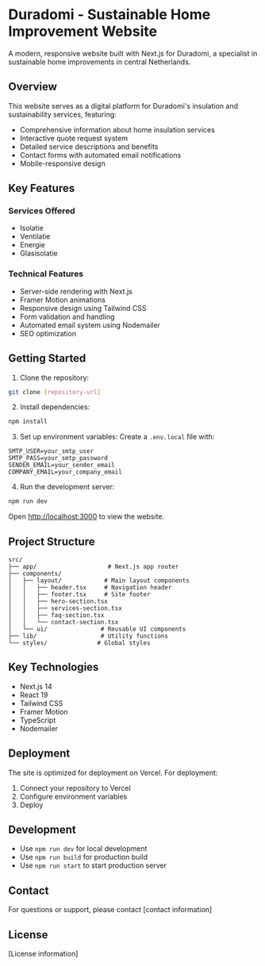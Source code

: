 # Duradomi - Sustainable Home Improvement Website

A modern, responsive website built with Next.js for Duradomi, a specialist in sustainable home improvements in central Netherlands.

## Overview

This website serves as a digital platform for Duradomi's insulation and sustainability services, featuring:

- Comprehensive information about home insulation services
- Interactive quote request system
- Detailed service descriptions and benefits
- Contact forms with automated email notifications
- Mobile-responsive design

## Key Features

### Services Offered
- Isolatie
- Ventilatie
- Energie
- Glasisolatie

### Technical Features
- Server-side rendering with Next.js
- Framer Motion animations
- Responsive design using Tailwind CSS
- Form validation and handling
- Automated email system using Nodemailer
- SEO optimization

## Getting Started

1. Clone the repository:
```bash
git clone [repository-url]
```

2. Install dependencies:
```bash
npm install
```

3. Set up environment variables:
Create a `.env.local` file with:
```
SMTP_USER=your_smtp_user
SMTP_PASS=your_smtp_password
SENDER_EMAIL=your_sender_email
COMPANY_EMAIL=your_company_email
```

4. Run the development server:
```bash
npm run dev
```

Open [http://localhost:3000](http://localhost:3000) to view the website.

## Project Structure

```
src/
├── app/                    # Next.js app router
├── components/
│   ├── layout/            # Main layout components
│   │   ├── header.tsx     # Navigation header
│   │   ├── footer.tsx     # Site footer
│   │   ├── hero-section.tsx
│   │   ├── services-section.tsx
│   │   ├── faq-section.tsx
│   │   └── contact-section.tsx
│   └── ui/               # Reusable UI components
├── lib/                  # Utility functions
└── styles/              # Global styles
```

## Key Technologies

- Next.js 14
- React 19
- Tailwind CSS
- Framer Motion
- TypeScript
- Nodemailer

## Deployment

The site is optimized for deployment on Vercel. For deployment:

1. Connect your repository to Vercel
2. Configure environment variables
3. Deploy

## Development

- Use `npm run dev` for local development
- Use `npm run build` for production build
- Use `npm run start` to start production server

## Contact

For questions or support, please contact [contact information]

## License

[License information]
